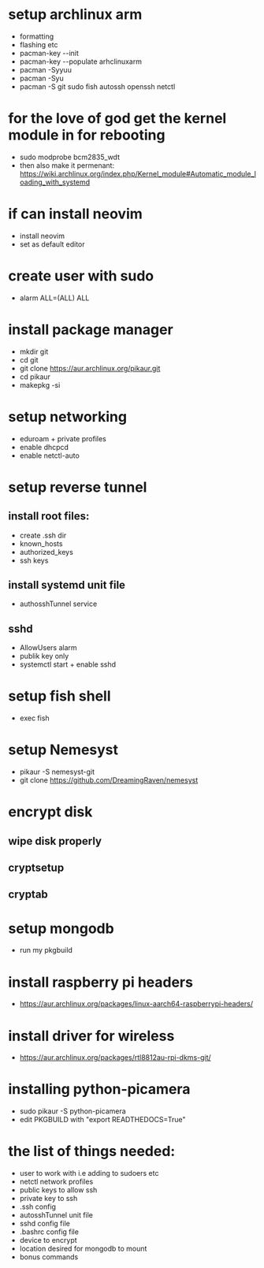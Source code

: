 # setup archlinux arm
+ formatting
+ flashing etc
+ pacman-key --init
+ pacman-key --populate arhclinuxarm
+ pacman -Syyuu
+ pacman -Syu
+ pacman -S git sudo fish autossh openssh netctl
# for the love of god get the kernel module in for rebooting
+ sudo modprobe bcm2835_wdt
+ then also make it permenant: https://wiki.archlinux.org/index.php/Kernel_module#Automatic_module_loading_with_systemd
# if can install neovim
+ install neovim
+ set as default editor
# create user with sudo
+ alarm ALL=(ALL) ALL
# install package manager
+ mkdir git
+ cd git
+ git clone https://aur.archlinux.org/pikaur.git
+ cd pikaur
+ makepkg -si
# setup networking
+ eduroam + private profiles
+ enable dhcpcd
+ enable netctl-auto
# setup reverse tunnel
  ## install root files:
  + create .ssh dir
  + known_hosts
  + authorized_keys
  + ssh keys
  ## install systemd unit file
  + authosshTunnel service
  ## sshd
  + AllowUsers alarm
  + publik key only
  + systemctl start + enable sshd
# setup fish shell
+ exec fish
# setup Nemesyst
+ pikaur -S nemesyst-git
+ git clone https://github.com/DreamingRaven/nemesyst
# encrypt disk
## wipe disk properly
## cryptsetup
## cryptab
# setup mongodb
+ run my pkgbuild
# install raspberry pi headers
+ https://aur.archlinux.org/packages/linux-aarch64-raspberrypi-headers/
# install driver for wireless
+ https://aur.archlinux.org/packages/rtl8812au-rpi-dkms-git/
# installing python-picamera
+ sudo pikaur -S python-picamera
+ edit PKGBUILD with "export READTHEDOCS=True"
# the list of things needed:
+ user to work with i.e adding to sudoers etc
+ netctl network profiles
+ public keys to allow ssh
+ private key to ssh
+ .ssh config
+ autosshTunnel unit file
+ sshd config file
+ .bashrc config file
+ device to encrypt
+ location desired for mongodb to mount
+ bonus commands
